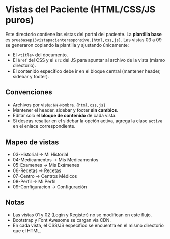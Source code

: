 # Vistas del Paciente (HTML/CSS/JS puros)

Este directorio contiene las vistas del portal del paciente. La **plantilla base** es `pruebasep13vistapacienteresponsive.{html,css,js}`. Las vistas 03 a 09 se generaron copiando la plantilla y ajustando únicamente:

- El `<title>` del documento.
- El `href` del CSS y el `src` del JS para apuntar al archivo de la vista (mismo directorio).
- El contenido específico debe ir en el bloque central (mantener header, sidebar y footer).

## Convenciones
- Archivos por vista: `NN-Nombre.{html,css,js}`
- Mantener el header, sidebar y footer **sin cambios**.
- Editar solo el **bloque de contenido** de cada vista.
- Si deseas resaltar en el sidebar la opción activa, agrega la clase `active` en el enlace correspondiente.

## Mapeo de vistas
- 03-Historial → Mi Historial
- 04-Medicamentos → Mis Medicamentos
- 05-Examenes → Mis Exámenes
- 06-Recetas → Recetas
- 07-Centro → Centros Médicos
- 08-Perfil → Mi Perfil
- 09-Configuracion → Configuración

## Notas
- Las vistas 01 y 02 (Login y Register) no se modifican en este flujo.
- Bootstrap y Font Awesome se cargan vía CDN.
- En cada vista, el CSS/JS específico se encuentra en el mismo directorio que el HTML.
